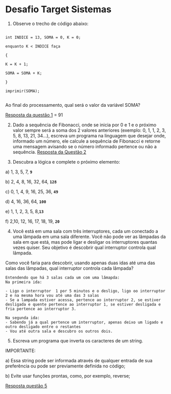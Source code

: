 # Desafio Target Sistemas

1) Observe o trecho de código abaixo:

```

int INDICE = 13, SOMA = 0, K = 0;

enquanto K < INDICE faça

{

K = K + 1;

SOMA = SOMA + K;

}

imprimir(SOMA);


```
Ao final do processamento, qual será o valor da variável SOMA?

[Resposta da questão 1](https://github.com/ManuelaSalgado-sketch/Teste-Target-Sistemas/blob/master/out/production/Teste%20Target%20Sistemas/SomaSimples/SomaSimples.java) =  91 


2) Dado a sequência de Fibonacci, onde se inicia por 0 e 1 e o próximo valor sempre será a soma dos 2 valores anteriores (exemplo: 0, 1, 1, 2, 3, 5, 8, 13, 21, 34...), escreva um programa na linguagem que desejar onde, informado um número, ele calcule a sequência de Fibonacci e retorne uma mensagem avisando se o número informado pertence ou não a sequência.
[Resposta da Questão 2](https://github.com/ManuelaSalgado-sketch/teste-target-sistemas/blob/master/out/production/Teste%20Target%20Sistemas/Fibonacci/Fibonacci.java)

3) Descubra a lógica e complete o próximo elemento:


a) 1, 3, 5, 7, <strong><code>9</code></strong>

b) 2, 4, 8, 16, 32, 64,  <strong><code>128</code></strong>

c) 0, 1, 4, 9, 16, 25, 36, <strong><code>49</code></strong>

d) 4, 16, 36, 64, <strong><code>100</code></strong>

e) 1, 1, 2, 3, 5, 8,<strong><code>13</code></strong>

f) 2,10, 12, 16, 17, 18, 19, <strong><code>20</code></strong>


4) Você está em uma sala com três interruptores, cada um conectado a uma lâmpada em uma sala diferente. Você não pode ver as lâmpadas da sala em que está, mas pode ligar e desligar os interruptores quantas vezes quiser. Seu objetivo é descobrir qual interruptor controla qual lâmpada.

Como você faria para descobrir, usando apenas duas idas até uma das salas das lâmpadas, qual interruptor controla cada lâmpada?

```
Entendendo que há 3 salas cada um com uma lâmapda:
Na primeira ida:

- Ligo o interruptor  1 por 5 minutos e o desligo, ligo oo interruptor 2 e na mesma hora vou até uma das 3 salas
- Se a lampada estiver acessa, pertence ao interruptor 2, se estiver desligada e quente pertence ao interruptor 1, se estiver desligada e fria pertence ao interruptor 3.

Na segunda ida:
- Sabendo já a qual pertence um interruptor, apenas deixo um ligado e outro desligado entre o restantes
- Vou até outra sala e descubro os outros dois.
```

5) Escreva um programa que inverta os caracteres de um string.


IMPORTANTE:

a) Essa string pode ser informada através de qualquer entrada de sua preferência ou pode ser previamente definida no código;

b) Evite usar funções prontas, como, por exemplo, reverse;

[Resposta questão 5](https://github.com/ManuelaSalgado-sketch/teste-target-sistemas/blob/master/out/production/Teste%20Target%20Sistemas/InverteString/InverteString.java)
